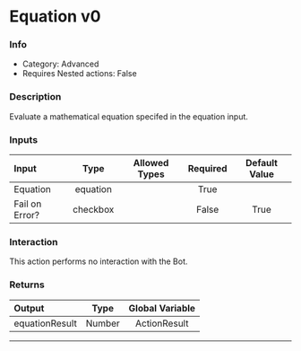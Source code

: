 # Equation v0

### Info

- Category: Advanced
- Requires Nested actions: False


### Description
Evaluate a mathematical equation specifed in the equation input.


### Inputs

| Input | Type | Allowed Types | Required |  Default Value |
| :--- | :---: | :---: | :---: | :---: |
| Equation | equation |  | True |  |
| Fail on Error? | checkbox |  | False | True |


### Interaction
This action performs no interaction with the Bot.

### Returns

| Output | Type | Global Variable |
| :--- | :---: | :---: |
| equationResult | Number | ActionResult |

---